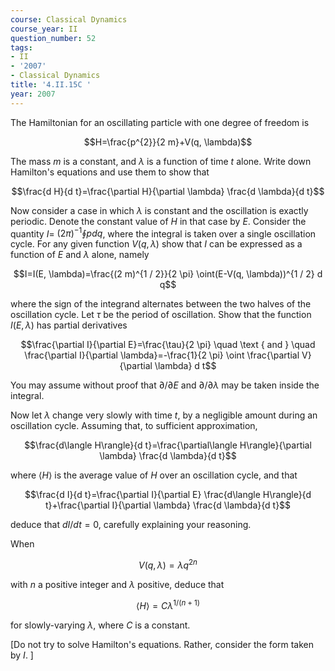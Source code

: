 ```yaml
---
course: Classical Dynamics
course_year: II
question_number: 52
tags:
- II
- '2007'
- Classical Dynamics
title: '4.II.15C '
year: 2007
---
```



The Hamiltonian for an oscillating particle with one degree of freedom is

$$H=\frac{p^{2}}{2 m}+V(q, \lambda)$$

The mass $m$ is a constant, and $\lambda$ is a function of time $t$ alone. Write down Hamilton's equations and use them to show that

$$\frac{d H}{d t}=\frac{\partial H}{\partial \lambda} \frac{d \lambda}{d t}$$

Now consider a case in which $\lambda$ is constant and the oscillation is exactly periodic. Denote the constant value of $H$ in that case by $E$. Consider the quantity $I=$ $(2 \pi)^{-1} \oint p d q$, where the integral is taken over a single oscillation cycle. For any given function $V(q, \lambda)$ show that $I$ can be expressed as a function of $E$ and $\lambda$ alone, namely

$$I=I(E, \lambda)=\frac{(2 m)^{1 / 2}}{2 \pi} \oint(E-V(q, \lambda))^{1 / 2} d q$$

where the sign of the integrand alternates between the two halves of the oscillation cycle. Let $\tau$ be the period of oscillation. Show that the function $I(E, \lambda)$ has partial derivatives

$$\frac{\partial I}{\partial E}=\frac{\tau}{2 \pi} \quad \text { and } \quad \frac{\partial I}{\partial \lambda}=-\frac{1}{2 \pi} \oint \frac{\partial V}{\partial \lambda} d t$$

You may assume without proof that $\partial / \partial E$ and $\partial / \partial \lambda$ may be taken inside the integral.

Now let $\lambda$ change very slowly with time $t$, by a negligible amount during an oscillation cycle. Assuming that, to sufficient approximation,

$$\frac{d\langle H\rangle}{d t}=\frac{\partial\langle H\rangle}{\partial \lambda} \frac{d \lambda}{d t}$$

where $\langle H\rangle$ is the average value of $H$ over an oscillation cycle, and that

$$\frac{d I}{d t}=\frac{\partial I}{\partial E} \frac{d\langle H\rangle}{d t}+\frac{\partial I}{\partial \lambda} \frac{d \lambda}{d t}$$

deduce that $d I / d t=0$, carefully explaining your reasoning.

When

$$V(q, \lambda)=\lambda q^{2 n}$$

with $n$ a positive integer and $\lambda$ positive, deduce that

$$\langle H\rangle=C \lambda^{1 /(n+1)}$$

for slowly-varying $\lambda$, where $C$ is a constant.

[Do not try to solve Hamilton's equations. Rather, consider the form taken by $I$. ]